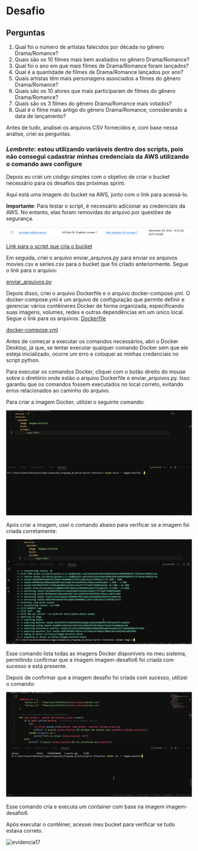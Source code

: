 # Desafio 

## Perguntas 
1. Qual foi o número de artistas falecidos por década no gênero Drama/Romance?
2. Quais são os 10 filmes mais bem avaliados no gênero Drama/Romance?
3. Qual foi o ano em que mais filmes de Drama/Romance foram lançados?
4. Qual é a quantidade de filmes de Drama/Romance lançados por ano?
5. Quais artistas têm mais personagens associados a filmes do gênero Drama/Romance?
6. Quais são os 10 atores que mais participaram de filmes do gênero Drama/Romance?
7. Quais são os 3 filmes do gênero Drama/Romance mais votados?
8. Qual é o filme mais antigo do gênero Drama/Romance, considerando a data de lançamento?

Antes de tudo, analisei os arquivos CSV fornecidos e, com base nessa análise, criei as perguntas.

### _Lembrete_: estou utilizando variáveis dentro dos scripts, pois não consegui cadastrar minhas credenciais da AWS utilizando o comando aws configure
Depois eu criei um código simples com o objetivo de criar o bucket necessário para os desafios das próximas sprint.

Aqui está uma imagem do bucket na AWS, junto com o link para acessá-lo.

__Importante__: Para testar o script, é necessário adicionar as credenciais da AWS. No entanto, elas foram removidas do arquivo por questões de segurança.

![evidencia13](../Evidencias/Evidencia_desafio/evidencia13.png)

[Link para o script que cria o bucket](../Desafios/criar_bucket.py)

Em seguida, criei o arquivo enviar_arquivos.py para enviar os arquivos movies.csv e series.csv para o bucket que foi criado anteriormente. 
Segue o link para o arquivo:

[enviar_arquivos.py](../Desafios/enviar_arquivos.py)

Depois disso, criei o arquivo Dockerfile e o arquivo docker-compose.yml. O docker-compose.yml é um arquivo de configuração que permite definir e gerenciar vários contêineres Docker de forma organizada, especificando suas imagens, volumes, redes e outras dependências em um único local.
Segue o link para os arquivos:
[Dockerfile](../Desafios/Dockerfile)

[docker-compose.yml](../Desafios/docker-compose.yml)

Antes de começar a executar os comandos necessários, abri o Docker Desktop, já que, se tentar executar qualquer comando Docker sem que ele esteja inicializado, ocorre um erro e coloquei as minhas credenciais no script python.

Para executar os comandos Docker, cliquei com o botão direito do mouse sobre o diretório onde estão o arquivo Dockerfile e enviar_arquivos.py. Isso garantiu que os comandos fossem executados no local correto, evitando erros relacionados ao caminho do arquivo.

Para criar a imagem Docker, utilizei o seguinte comando:

![evidencia14](../Evidencias/Evidencia_desafio/evidencia14.gif)

Após criar a imagem, usei o comando abaixo para verificar se a imagem foi criada corretamente:

![evidencia16](../Evidencias/Evidencia_desafio/evidencia16.gif)

Esse comando lista todas as imagens Docker disponíveis no meu sistema, permitindo confirmar que a imagem imagem-desafio6 foi criada com sucesso e está presente.

Depois de confirmar que a imagem desafio foi criada com sucesso, utilizei o comando:

![evidencia15](../Evidencias/Evidencia_desafio/evidencia15.gif)

Esse comando cria e executa um container com base na imagem imagem-desafio6.

Após executar o contêiner, acessei meu bucket para verificar se tudo estava correto.

![evidencia17](../Evidencias/Evidencia_desafio/evidencia17.gif)




